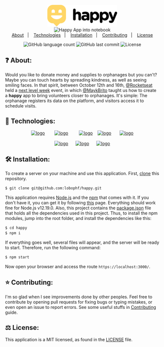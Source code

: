 <p align="center">
    <img alt="logo black" src="/public/images/logo_black.svg" height="70px"><br>
    <img alt="Happy App into notebook" src="https://dl.dropboxusercontent.com/s/idtcu2tsmomx10o/happy-notebook.jpg?dl=0" height="380px" />
    <br>
    <a href="#question-about">About</a>&nbsp;&nbsp;&nbsp;|&nbsp;&nbsp;&nbsp;
    <a href="#rocket-technologies">Technologies</a>&nbsp;&nbsp;&nbsp;|&nbsp;&nbsp;&nbsp;
    <a href="#hammer_and_wrench-installation">Installation</a>&nbsp;&nbsp;&nbsp;|&nbsp;&nbsp;&nbsp;
    <a href="#star-contributing">Contributing</a>&nbsp;&nbsp;&nbsp;|&nbsp;&nbsp;&nbsp;
    <a href="#balance_scale-license">License</a>
</p>

<p align="center">
    <img alt="GitHub language count" src="https://img.shields.io/github/languages/count/lobophf/happy">	
    <img alt="GitHub last commit" src="https://img.shields.io/github/last-commit/lobophf/happy">
    <img alt="License" src="https://img.shields.io/badge/license-MIT-brightgreen"> 
<p>


## :question: About:
Would you like to donate money and supplies to orphanages but you can't? Maybe you can touch hearts by spreading kindness, as well as seeing smiling faces. In that spirit, between October 12th and 16th, [@Rocketseat](https://github.com/Rocketseat) held a [next level week](https://nextlevelweek.com/) event, in which [@MaykBrito](https://github.com/maykbrito/) taught us how to create a **happy** app to bring volunteers closer to orphanages. It's simple: The orphanage registers its data on the platform, and visitors access it to schedule visits.

## :rocket: Technologies:
<p align="center">
    <a href="https://html.com/"><img alt ="logo" src="https://cdn.worldvectorlogo.com/logos/html-5.svg" height="90px"></a>&nbsp;&nbsp;&nbsp;&nbsp;&nbsp;&nbsp;&nbsp;
    <a href="https://www.javascript.com/"><img alt ="logo" src="https://cdn.worldvectorlogo.com/logos/javascript-4.svg" height="95px"></a>&nbsp;&nbsp;&nbsp;&nbsp;&nbsp;&nbsp;&nbsp;&nbsp;
    <a href="https://nodejs.org/en/"><img alt ="logo" src="https://cdn.worldvectorlogo.com/logos/nodejs-1.svg" height="90px"></a>&nbsp;&nbsp;&nbsp;
    <a href="https://developer.mozilla.org/en-US/docs/Web/CSS"><img alt ="logo" src="https://cdn.worldvectorlogo.com/logos/css3.svg" height="110px"></a>&nbsp;&nbsp;&nbsp;&nbsp;&nbsp;&nbsp;
    <a href="https://www.sqlite.org/"><img alt ="logo" src="https://cdn.worldvectorlogo.com/logos/sqlite.svg" height="75px"></a>
    <br><br>
    <a href="https://expressjs.com/"><img alt ="logo" src="https://cdn.worldvectorlogo.com/logos/express-109.svg" height="45px"></a>&nbsp;&nbsp;&nbsp;&nbsp;&nbsp;
    <a href="https://leafletjs.com/"><img alt ="logo" src="https://leafletjs.com/docs/images/logo.png" height="55px"></a>&nbsp;&nbsp;&nbsp;&nbsp;&nbsp;
    <a href="https://handlebarsjs.com/"><img alt ="logo" src="https://cdn.worldvectorlogo.com/logos/handlebars-1.svg" height="35px"></a>
</P>

## :hammer_and_wrench: Installation:
To create a server on your machine and use this application. First, [clone](https://docs.github.com/en/free-pro-team@latest/github/creating-cloning-and-archiving-repositories/cloning-a-repository-from-github) this repository.
```sh
$ git clone git@github.com:lobophf/happy.git
```
This application requires [Node.js](https://nodejs.org/en/) and the [npm](https://www.npmjs.com/) that comes with it. If you don't have it, you can get it by following [this](https://nodejs.org/en/download/) page. Everything should work fine for Node.js v12.19.0. Also, this project contains the [package.json](./package.json) file that holds all the dependencies used in this project. Thus, to install the npm modules, jump into the root folder, and install the dependencies like this:
```sh
$ cd happy 
$ npm i
```
If everything goes well, several files will appear, and the server will be ready to start. Therefore, run the following command:
```sh
$ npm start
```
Now open your browser and access the route `https://localhost:3000/`.

## :star: Contributing:

I'm so glad when I see improvements done by other peoples. Feel free to contribute by opening pull requests for fixing bugs or typing mistakes, or even open an issue to report errors. See some useful stuffs in [Contributing](./docs/CONTRIBUTING.md) guide.

## :balance_scale: License:
This application is a MIT licensed, as found in the [LICENSE](https://github.com/lobophf/happy/blob/master/LICENSE) file.


